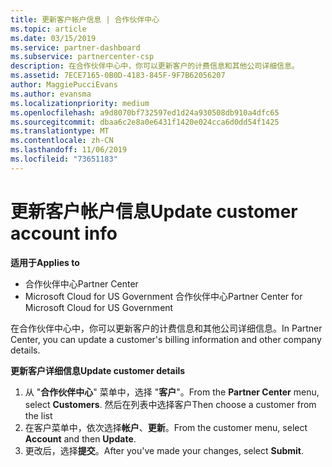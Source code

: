 ```yaml
---
title: 更新客户帐户信息 | 合作伙伴中心
ms.topic: article
ms.date: 03/15/2019
ms.service: partner-dashboard
ms.subservice: partnercenter-csp
description: 在合作伙伴中心中，你可以更新客户的计费信息和其他公司详细信息。
ms.assetid: 7ECE7165-0B0D-4183-845F-9F7B62056207
author: MaggiePucciEvans
ms.author: evansma
ms.localizationpriority: medium
ms.openlocfilehash: a9d8070bf732597ed1d24a930508db910a4dfc65
ms.sourcegitcommit: dbaa6c2e8a0e6431f1420e024cca6d0dd54f1425
ms.translationtype: MT
ms.contentlocale: zh-CN
ms.lasthandoff: 11/06/2019
ms.locfileid: "73651183"
---
```

# <a name="update-customer-account-info"></a><span data-ttu-id="25511-103">更新客户帐户信息</span><span class="sxs-lookup"><span data-stu-id="25511-103">Update customer account info</span></span>

<span data-ttu-id="25511-104">**适用于**</span><span class="sxs-lookup"><span data-stu-id="25511-104">**Applies to**</span></span>

-  <span data-ttu-id="25511-105">合作伙伴中心</span><span class="sxs-lookup"><span data-stu-id="25511-105">Partner Center</span></span>
-  <span data-ttu-id="25511-106">Microsoft Cloud for US Government 合作伙伴中心</span><span class="sxs-lookup"><span data-stu-id="25511-106">Partner Center for Microsoft Cloud for US Government</span></span>


<span data-ttu-id="25511-107">在合作伙伴中心中，你可以更新客户的计费信息和其他公司详细信息。</span><span class="sxs-lookup"><span data-stu-id="25511-107">In Partner Center, you can update a customer's billing information and other company details.</span></span>

<span data-ttu-id="25511-108">**更新客户详细信息**</span><span class="sxs-lookup"><span data-stu-id="25511-108">**Update customer details**</span></span>

1.  <span data-ttu-id="25511-109">从 "**合作伙伴中心**" 菜单中，选择 "**客户**"。</span><span class="sxs-lookup"><span data-stu-id="25511-109">From the **Partner Center** menu, select **Customers**.</span></span> <span data-ttu-id="25511-110">然后在列表中选择客户</span><span class="sxs-lookup"><span data-stu-id="25511-110">Then choose a customer from the list</span></span>
2.  <span data-ttu-id="25511-111">在客户菜单中，依次选择**帐户**、**更新**。</span><span class="sxs-lookup"><span data-stu-id="25511-111">From the customer menu, select **Account** and then **Update**.</span></span>
3.  <span data-ttu-id="25511-112">更改后，选择**提交**。</span><span class="sxs-lookup"><span data-stu-id="25511-112">After you've made your changes, select **Submit**.</span></span>

 

 



